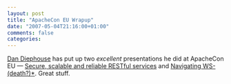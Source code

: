 ```yaml
---
layout: post
title: "ApacheCon EU Wrapup"
date: "2007-05-04T21:16:00+01:00"
comments: false
categories: 
---
```


<p><a href="http://netzooid.com/blog/2007/05/03/apachecon-eu-wrapup/">Dan Diephouse</a> has put up two <em>excellent</em> presentations he did at ApacheCon EU &#8212; <a href="http://netzooid.com/presentations/scalable_reliable_secure_rest.pdf">Secure, scalable and reliable RESTful services</a> and <a href="http://netzooid.com/presentations/Navigating%20WS%20star.pdf">Navigating WS-(death?)*</a>. Great stuff.</p>


